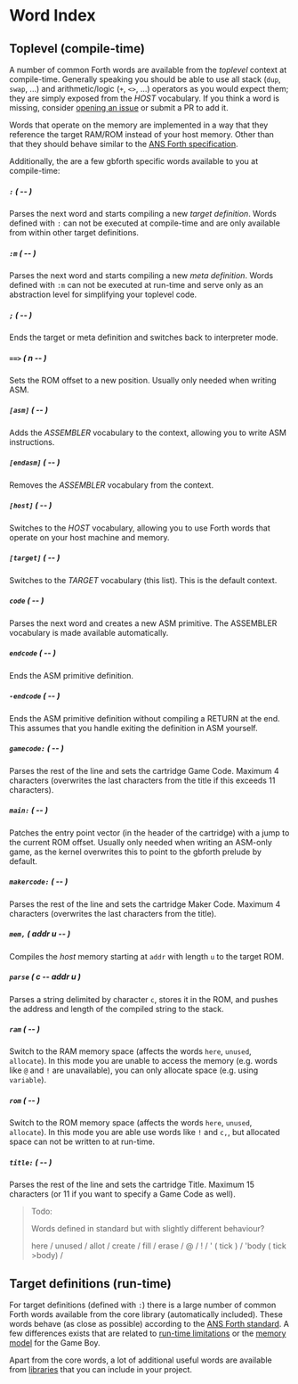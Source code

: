 # Word Index

## Toplevel (compile-time)

A number of common Forth words are available from the *toplevel* context at
compile-time. Generally speaking you should be able to use all stack
(`dup`, `swap`, ...) and arithmetic/logic (`+`, `<>`, ...) operators as you
would expect them; they are simply exposed from the *HOST* vocabulary. If you
think a word is missing, consider
[opening an issue](https://github.com/ams-hackers/gbforth/issues/new) or submit
a PR to add it.

Words that operate on the memory are implemented in a way that they reference
the target RAM/ROM instead of your host memory. Other than that they should
behave similar to the
[ANS Forth specification](https://www.taygeta.com/forth/dpansf.html).

Additionally, the are a few gbforth specific words available to you at
compile-time:

##### `:` *( -- )*
Parses the next word and starts compiling a new *target definition*. Words
defined with `:` can not be executed at compile-time and are only available
from within other target definitions.

##### `:m` *( -- )*
Parses the next word and starts compiling a new *meta definition*. Words
defined with `:m` can not be executed at run-time and serve only as an
abstraction level for simplifying your toplevel code.

##### `;` *( -- )*
Ends the target or meta definition and switches back to interpreter mode.

##### `==>` *( n -- )*
Sets the ROM offset to a new position. Usually only needed when writing ASM.

##### `[asm]` *( -- )*
Adds the *ASSEMBLER* vocabulary to the context, allowing you to write ASM
instructions.

##### `[endasm]` *( -- )*
Removes the *ASSEMBLER* vocabulary from the context.

##### `[host]` *( -- )*
Switches to the *HOST* vocabulary, allowing you to use Forth words that operate
on your host machine and memory.

##### `[target]` *( -- )*
Switches to the *TARGET* vocabulary (this list). This is the default context.

##### `code` *( -- )*
Parses the next word and creates a new ASM primitive. The ASSEMBLER vocabulary
is made available automatically.

##### `endcode` *( -- )*
Ends the ASM primitive definition.

##### `-endcode` *( -- )*
Ends the ASM primitive definition without compiling a RETURN at the end. This
assumes that you handle exiting the definition in ASM yourself.

##### `gamecode:` *( -- )*
Parses the rest of the line and sets the cartridge Game Code. Maximum 4
characters (overwrites the last characters from the title if this exceeds 11
  characters).

##### `main:` *( -- )*
Patches the entry point vector (in the header of the cartridge) with a jump to
the current ROM offset. Usually only needed when writing an ASM-only game, as
the kernel overwrites this to point to the gbforth prelude by default.

##### `makercode:` *( -- )*
Parses the rest of the line and sets the cartridge Maker Code. Maximum 4
characters (overwrites the last characters from the title).

##### `mem,` *( addr u -- )*
Compiles the *host* memory starting at `addr` with length `u` to the target ROM.

##### `parse` *( c -- addr u )*
Parses a string delimited by character `c`, stores it in the ROM, and pushes the
address and length of the compiled string to the stack.

##### `ram` *( -- )*
Switch to the RAM memory space (affects the words `here`, `unused`, `allocate`).
In this mode you are unable to access the memory (e.g. words like `@` and `!`
are unavailable), you can only allocate space (e.g. using `variable`).

##### `rom` *( -- )*
Switch to the ROM memory space (affects the words `here`, `unused`, `allocate`).
In this mode you are able use words like `!` and `c,`, but allocated space can
not be written to at run-time.

##### `title:` *( -- )*
Parses the rest of the line and sets the cartridge Title. Maximum 15 characters
(or 11 if you want to specify a Game Code as well).

> Todo:
>
> Words defined in standard but with slightly different behaviour?
>
> here / unused / allot / create /
> fill / erase / @ / ! /
> ' ( tick ) /
> 'body ( tick >body) /

## Target definitions (run-time)

For target definitions (defined with `:`) there is a large number of common
Forth words available from the core library (automatically included). These
words behave (as close as possible) according to the
[ANS Forth standard](https://www.taygeta.com/forth/dpansf.html). A few
differences exists that are related to [run-time limitations](./limitations.md)
or the [memory model](./memory.md) for the Game Boy.

Apart from the core words, a lot of additional useful words are available from
[libraries](./libs.md) that you can include in your project.
